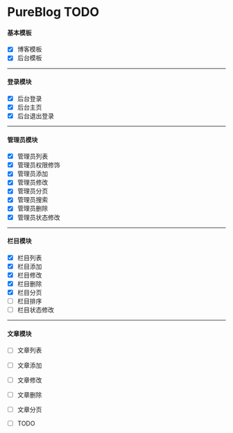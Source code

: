 # PureBlog TODO



#### 基本模板

- [x] 博客模板
- [x] 后台模板

---

#### 登录模块

- [x] 后台登录
- [x] 后台主页
- [x] 后台退出登录

---

#### 管理员模块

- [x] 管理员列表
- [x] 管理员权限修饰
- [x] 管理员添加
- [x] 管理员修改
- [x] 管理员分页
- [x] 管理员搜索
- [x] 管理员删除
- [x] 管理员状态修改

---

#### 栏目模块

- [x] 栏目列表
- [x] 栏目添加
- [x] 栏目修改
- [x] 栏目删除
- [x] 栏目分页
- [ ] 栏目排序
- [ ] 栏目状态修改

---

#### 文章模块

- [ ] 文章列表
- [ ] 文章添加
- [ ] 文章修改
- [ ] 文章删除
- [ ] 文章分页
- [ ] TODO

